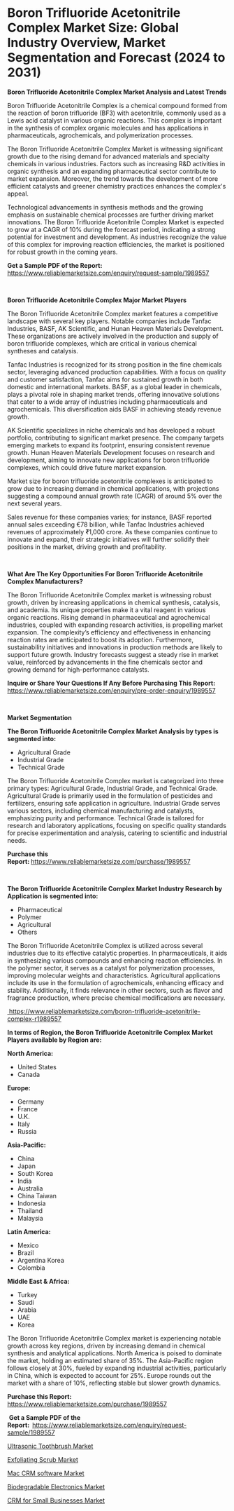<p><h1>Boron Trifluoride Acetonitrile Complex Market Size: Global Industry Overview, Market Segmentation and Forecast (2024 to 2031)</h1></p><p><strong>Boron Trifluoride Acetonitrile Complex Market Analysis and Latest Trends</strong></p>
<p><p>Boron Trifluoride Acetonitrile Complex is a chemical compound formed from the reaction of boron trifluoride (BF3) with acetonitrile, commonly used as a Lewis acid catalyst in various organic reactions. This complex is important in the synthesis of complex organic molecules and has applications in pharmaceuticals, agrochemicals, and polymerization processes. </p><p>The Boron Trifluoride Acetonitrile Complex Market is witnessing significant growth due to the rising demand for advanced materials and specialty chemicals in various industries. Factors such as increasing R&D activities in organic synthesis and an expanding pharmaceutical sector contribute to market expansion. Moreover, the trend towards the development of more efficient catalysts and greener chemistry practices enhances the complex's appeal.</p><p>Technological advancements in synthesis methods and the growing emphasis on sustainable chemical processes are further driving market innovations. The Boron Trifluoride Acetonitrile Complex Market is expected to grow at a CAGR of 10% during the forecast period, indicating a strong potential for investment and development. As industries recognize the value of this complex for improving reaction efficiencies, the market is positioned for robust growth in the coming years.</p></p>
<p><strong>Get a Sample PDF of the Report:&nbsp;</strong> <a href="https://www.reliablemarketsize.com/enquiry/request-sample/1989557?utm_campaign=1103&utm_medium=2&utm_source=Github&utm_content=ia&utm_term=15112024&utm_id=boron-trifluoride-acetonitrile-complex">https://www.reliablemarketsize.com/enquiry/request-sample/1989557</a></p>
<p>&nbsp;</p>
<p><strong>Boron Trifluoride Acetonitrile Complex Major Market Players</strong></p>
<p><p>The Boron Trifluoride Acetonitrile Complex market features a competitive landscape with several key players. Notable companies include Tanfac Industries, BASF, AK Scientific, and Hunan Heaven Materials Development. These organizations are actively involved in the production and supply of boron trifluoride complexes, which are critical in various chemical syntheses and catalysis.</p><p>Tanfac Industries is recognized for its strong position in the fine chemicals sector, leveraging advanced production capabilities. With a focus on quality and customer satisfaction, Tanfac aims for sustained growth in both domestic and international markets. BASF, as a global leader in chemicals, plays a pivotal role in shaping market trends, offering innovative solutions that cater to a wide array of industries including pharmaceuticals and agrochemicals. This diversification aids BASF in achieving steady revenue growth.</p><p>AK Scientific specializes in niche chemicals and has developed a robust portfolio, contributing to significant market presence. The company targets emerging markets to expand its footprint, ensuring consistent revenue growth. Hunan Heaven Materials Development focuses on research and development, aiming to innovate new applications for boron trifluoride complexes, which could drive future market expansion.</p><p>Market size for boron trifluoride acetonitrile complexes is anticipated to grow due to increasing demand in chemical applications, with projections suggesting a compound annual growth rate (CAGR) of around 5% over the next several years. </p><p>Sales revenue for these companies varies; for instance, BASF reported annual sales exceeding €78 billion, while Tanfac Industries achieved revenues of approximately ₹1,000 crore. As these companies continue to innovate and expand, their strategic initiatives will further solidify their positions in the market, driving growth and profitability.</p></p>
<p>&nbsp;</p>
<p><strong>What Are The Key Opportunities For Boron Trifluoride Acetonitrile Complex Manufacturers?</strong></p>
<p><p>The Boron Trifluoride Acetonitrile Complex market is witnessing robust growth, driven by increasing applications in chemical synthesis, catalysis, and academia. Its unique properties make it a vital reagent in various organic reactions. Rising demand in pharmaceutical and agrochemical industries, coupled with expanding research activities, is propelling market expansion. The complexity’s efficiency and effectiveness in enhancing reaction rates are anticipated to boost its adoption. Furthermore, sustainability initiatives and innovations in production methods are likely to support future growth. Industry forecasts suggest a steady rise in market value, reinforced by advancements in the fine chemicals sector and growing demand for high-performance catalysts.</p></p>
<p><strong>Inquire or Share Your Questions If Any Before Purchasing This Report:</strong> <a href="https://www.reliablemarketsize.com/enquiry/pre-order-enquiry/1989557?utm_campaign=1103&utm_medium=2&utm_source=Github&utm_content=ia&utm_term=15112024&utm_id=boron-trifluoride-acetonitrile-complex">https://www.reliablemarketsize.com/enquiry/pre-order-enquiry/1989557</a></p>
<p>&nbsp;</p>
<p><strong>Market Segmentation</strong></p>
<p><strong>The Boron Trifluoride Acetonitrile Complex Market Analysis by types is segmented into:</strong></p>
<p><ul><li>Agricultural Grade</li><li>Industrial Grade</li><li>Technical Grade</li></ul></p>
<p><p>The Boron Trifluoride Acetonitrile Complex market is categorized into three primary types: Agricultural Grade, Industrial Grade, and Technical Grade. Agricultural Grade is primarily used in the formulation of pesticides and fertilizers, ensuring safe application in agriculture. Industrial Grade serves various sectors, including chemical manufacturing and catalysts, emphasizing purity and performance. Technical Grade is tailored for research and laboratory applications, focusing on specific quality standards for precise experimentation and analysis, catering to scientific and industrial needs.</p></p>
<p><strong>Purchase this Report:&nbsp;</strong><a href="https://www.reliablemarketsize.com/purchase/1989557?utm_campaign=1103&utm_medium=2&utm_source=Github&utm_content=ia&utm_term=15112024&utm_id=boron-trifluoride-acetonitrile-complex">https://www.reliablemarketsize.com/purchase/1989557</a></p>
<p>&nbsp;</p>
<p><strong>The Boron Trifluoride Acetonitrile Complex Market Industry Research by Application is segmented into:</strong></p>
<p><ul><li>Pharmaceutical</li><li>Polymer</li><li>Agricultural</li><li>Others</li></ul></p>
<p><p>The Boron Trifluoride Acetonitrile Complex is utilized across several industries due to its effective catalytic properties. In pharmaceuticals, it aids in synthesizing various compounds and enhancing reaction efficiencies. In the polymer sector, it serves as a catalyst for polymerization processes, improving molecular weights and characteristics. Agricultural applications include its use in the formulation of agrochemicals, enhancing efficacy and stability. Additionally, it finds relevance in other sectors, such as flavor and fragrance production, where precise chemical modifications are necessary.</p></p>
<p><a href="https://www.reliablemarketsize.com/boron-trifluoride-acetonitrile-complex-r1989557?utm_campaign=1103&utm_medium=2&utm_source=Github&utm_content=ia&utm_term=15112024&utm_id=boron-trifluoride-acetonitrile-complex">&nbsp;https://www.reliablemarketsize.com/boron-trifluoride-acetonitrile-complex-r1989557</a></p>
<p><strong>In terms of Region, the Boron Trifluoride Acetonitrile Complex Market Players available by Region are:</strong></p>
<p>
    <p> <strong> North America: </strong>
        <ul>
            <li>United States</li>
            <li>Canada</li>
        </ul>
        </p> 
    <p> <strong> Europe: </strong>
        <ul>
            <li>Germany</li>
            <li>France</li>
            <li>U.K.</li>
            <li>Italy</li>
            <li>Russia</li>
        </ul>
        </p> 
    <p> <strong> Asia-Pacific: </strong>
        <ul>
            <li>China</li>
            <li>Japan</li>
            <li>South Korea</li>
            <li>India</li>
            <li>Australia</li>
            <li>China Taiwan</li>
            <li>Indonesia</li>
            <li>Thailand</li>
            <li>Malaysia</li>
        </ul>
        </p> 
    <p> <strong> Latin America: </strong>
        <ul>
            <li>Mexico</li>
            <li>Brazil</li>
            <li>Argentina Korea</li>
            <li>Colombia</li>
        </ul>
        </p> 
    <p> <strong> Middle East & Africa: </strong>
        <ul>
            <li>Turkey</li>
            <li>Saudi</li>
            <li>Arabia</li>
            <li>UAE</li>
            <li>Korea</li>
        </ul>
    </p>
    </p>
<p><p>The Boron Trifluoride Acetonitrile Complex market is experiencing notable growth across key regions, driven by increasing demand in chemical synthesis and analytical applications. North America is poised to dominate the market, holding an estimated share of 35%. The Asia-Pacific region follows closely at 30%, fueled by expanding industrial activities, particularly in China, which is expected to account for 25%. Europe rounds out the market with a share of 10%, reflecting stable but slower growth dynamics.</p></p>
<p><strong>Purchase this Report: </strong><a href="https://www.reliablemarketsize.com/purchase/1989557?utm_campaign=1103&utm_medium=2&utm_source=Github&utm_content=ia&utm_term=15112024&utm_id=boron-trifluoride-acetonitrile-complex">https://www.reliablemarketsize.com/purchase/1989557</a></p>
<p>&nbsp;<strong>Get a Sample PDF of the Report:&nbsp;&nbsp;</strong><a href="https://www.reliablemarketsize.com/enquiry/request-sample/1989557?utm_campaign=1103&utm_medium=2&utm_source=Github&utm_content=ia&utm_term=15112024&utm_id=boron-trifluoride-acetonitrile-complex">https://www.reliablemarketsize.com/enquiry/request-sample/1989557</a></p>
<p><strong></strong></p>
<p><p><a href="https://www.linkedin.com/pulse/ultrasonic-toothbrush-market-consolidation-impact-structure-hdo3c?utm_campaign=1103&utm_medium=2&utm_source=Github&utm_content=ia&utm_term=15112024&utm_id=boron-trifluoride-acetonitrile-complex">Ultrasonic Toothbrush Market</a></p><p><a href="https://www.linkedin.com/pulse/in-depth-analysis-global-exfoliating-scrub-market-scope-its-9oznc?utm_campaign=1103&utm_medium=2&utm_source=Github&utm_content=ia&utm_term=15112024&utm_id=boron-trifluoride-acetonitrile-complex">Exfoliating Scrub Market</a></p><p><a href="https://issuu.com/reportprime-2/docs/mac-crm-software-market-size-2030.p_d6a0ff6834ee1c?utm_campaign=1103&utm_medium=2&utm_source=Github&utm_content=ia&utm_term=15112024&utm_id=boron-trifluoride-acetonitrile-complex">Mac CRM software Market</a></p><p><a href="https://github.com/gdfhhhj/Market-Research-Report-List-6/blob/main/biodegradable-electronics-market.md?utm_campaign=1103&utm_medium=2&utm_source=Github&utm_content=ia&utm_term=15112024&utm_id=boron-trifluoride-acetonitrile-complex">Biodegradable Electronics Market</a></p><p><a href="https://issuu.com/reportprime-2/docs/crm-for-small-businesses-market-siz_87a9952a7f92e6?utm_campaign=1103&utm_medium=2&utm_source=Github&utm_content=ia&utm_term=15112024&utm_id=boron-trifluoride-acetonitrile-complex">CRM for Small Businesses Market</a></p></p>